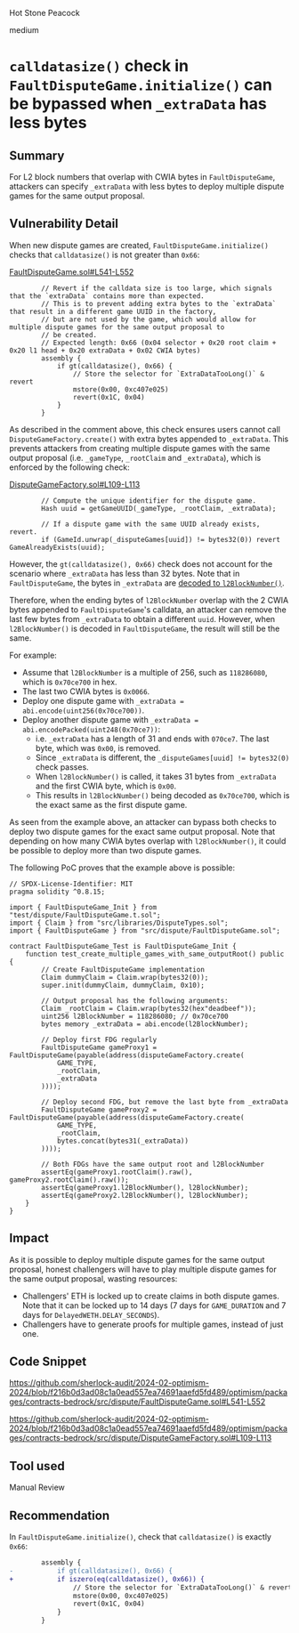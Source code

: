 Hot Stone Peacock

medium

# `calldatasize()` check in `FaultDisputeGame.initialize()` can be bypassed when `_extraData` has less bytes

## Summary

For L2 block numbers that overlap with CWIA bytes in `FaultDisputeGame`, attackers can specify `_extraData` with less bytes to deploy multiple dispute games for the same output proposal.

## Vulnerability Detail

When new dispute games are created, `FaultDisputeGame.initialize()` checks that `calldatasize()` is not greater than `0x66`:

[FaultDisputeGame.sol#L541-L552](https://github.com/sherlock-audit/2024-02-optimism-2024/blob/f216b0d3ad08c1a0ead557ea74691aaefd5fd489/optimism/packages/contracts-bedrock/src/dispute/FaultDisputeGame.sol#L541-L552)

```solidity
        // Revert if the calldata size is too large, which signals that the `extraData` contains more than expected.
        // This is to prevent adding extra bytes to the `extraData` that result in a different game UUID in the factory,
        // but are not used by the game, which would allow for multiple dispute games for the same output proposal to
        // be created.
        // Expected length: 0x66 (0x04 selector + 0x20 root claim + 0x20 l1 head + 0x20 extraData + 0x02 CWIA bytes)
        assembly {
            if gt(calldatasize(), 0x66) {
                // Store the selector for `ExtraDataTooLong()` & revert
                mstore(0x00, 0xc407e025)
                revert(0x1C, 0x04)
            }
        }
```

As described in the comment above, this check ensures users cannot call `DisputeGameFactory.create()` with extra bytes appended to `_extraData`. This prevents attackers from creating multiple dispute games with the same output proposal (i.e. `_gameType`, `_rootClaim` and `_extraData`), which is enforced by the following check:

[DisputeGameFactory.sol#L109-L113](https://github.com/sherlock-audit/2024-02-optimism-2024/blob/f216b0d3ad08c1a0ead557ea74691aaefd5fd489/optimism/packages/contracts-bedrock/src/dispute/DisputeGameFactory.sol#L109-L113)

```solidity
        // Compute the unique identifier for the dispute game.
        Hash uuid = getGameUUID(_gameType, _rootClaim, _extraData);

        // If a dispute game with the same UUID already exists, revert.
        if (GameId.unwrap(_disputeGames[uuid]) != bytes32(0)) revert GameAlreadyExists(uuid);
```

However, the `gt(calldatasize(), 0x66)` check does not account for the scenario where `_extraData` has less than 32 bytes. Note that in `FaultDisputeGame`, the bytes in `_extraData` are [decoded to `l2BlockNumber()`](https://github.com/sherlock-audit/2024-02-optimism-2024/blob/f216b0d3ad08c1a0ead557ea74691aaefd5fd489/optimism/packages/contracts-bedrock/src/dispute/FaultDisputeGame.sol#L372-L374). 

Therefore, when the ending bytes of `l2BlockNumber` overlap with the 2 CWIA bytes appended to `FaultDisputeGame`'s calldata, an attacker can remove the last few bytes from `_extraData` to obtain a different `uuid`. However, when `l2BlockNumber()` is decoded in `FaultDisputeGame`, the result will still be the same.

For example:
- Assume that `l2BlockNumber` is a multiple of 256, such as `118286080`, which is `0x70ce700` in hex.
- The last two CWIA bytes is `0x0066`.
- Deploy one dispute game with `_extraData = abi.encode(uint256(0x70ce700))`.
- Deploy another dispute game with `_extraData = abi.encodePacked(uint248(0x70ce7))`:
  - i.e. `_extraData` has a length of 31 and ends with `070ce7`. The last byte, which was `0x00`, is removed.
  - Since `_extraData` is different, the `_disputeGames[uuid] != bytes32(0)` check passes.
  - When `l2BlockNumber()` is called, it takes 31 bytes from `_extraData` and the first CWIA byte, which is `0x00`.
  - This results in `l2BlockNumber()` being decoded as `0x70ce700`, which is the exact same as the first dispute game.

As seen from the example above, an attacker can bypass both checks to deploy two dispute games for the exact same output proposal. Note that depending on how many CWIA bytes overlap with `l2BlockNumber()`, it could be possible to deploy more than two dispute games.

The following PoC proves that the example above is possible:

```solidity
// SPDX-License-Identifier: MIT
pragma solidity ^0.8.15;

import { FaultDisputeGame_Init } from "test/dispute/FaultDisputeGame.t.sol";
import { Claim } from "src/libraries/DisputeTypes.sol";
import { FaultDisputeGame } from "src/dispute/FaultDisputeGame.sol";

contract FaultDisputeGame_Test is FaultDisputeGame_Init {
    function test_create_multiple_games_with_same_outputRoot() public {
        // Create FaultDisputeGame implementation
        Claim dummyClaim = Claim.wrap(bytes32(0));
        super.init(dummyClaim, dummyClaim, 0x10);

        // Output proposal has the following arguments:
        Claim _rootClaim = Claim.wrap(bytes32(hex"deadbeef"));
        uint256 l2BlockNumber = 118286080; // 0x70ce700
        bytes memory _extraData = abi.encode(l2BlockNumber);

        // Deploy first FDG regularly
        FaultDisputeGame gameProxy1 = FaultDisputeGame(payable(address(disputeGameFactory.create(
            GAME_TYPE, 
            _rootClaim, 
            _extraData            
        ))));

        // Deploy second FDG, but remove the last byte from _extraData
        FaultDisputeGame gameProxy2 = FaultDisputeGame(payable(address(disputeGameFactory.create(
            GAME_TYPE, 
            _rootClaim, 
            bytes.concat(bytes31(_extraData))
        ))));

        // Both FDGs have the same output root and l2BlockNumber
        assertEq(gameProxy1.rootClaim().raw(), gameProxy2.rootClaim().raw());
        assertEq(gameProxy1.l2BlockNumber(), l2BlockNumber);
        assertEq(gameProxy2.l2BlockNumber(), l2BlockNumber);
    }
}
```

## Impact

As it is possible to deploy multiple dispute games for the same output proposal, honest challengers will have to play multiple dispute games for the same output proposal, wasting resources:
- Challengers' ETH is locked up to create claims in both dispute games. Note that it can be locked up to 14 days (7 days for `GAME_DURATION` and 7 days for `DelayedWETH.DELAY_SECONDS`).
- Challengers have to generate proofs for multiple games, instead of just one.

## Code Snippet

https://github.com/sherlock-audit/2024-02-optimism-2024/blob/f216b0d3ad08c1a0ead557ea74691aaefd5fd489/optimism/packages/contracts-bedrock/src/dispute/FaultDisputeGame.sol#L541-L552

https://github.com/sherlock-audit/2024-02-optimism-2024/blob/f216b0d3ad08c1a0ead557ea74691aaefd5fd489/optimism/packages/contracts-bedrock/src/dispute/DisputeGameFactory.sol#L109-L113

## Tool used

Manual Review

## Recommendation

In `FaultDisputeGame.initialize()`, check that `calldatasize()` is exactly `0x66`:

```diff
        assembly {
-           if gt(calldatasize(), 0x66) {
+           if iszero(eq(calldatasize(), 0x66)) {
                // Store the selector for `ExtraDataTooLong()` & revert
                mstore(0x00, 0xc407e025)
                revert(0x1C, 0x04)
            }
        }

```
